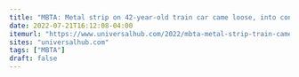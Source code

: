 ```yaml
---
title: "MBTA: Metal strip on 42-year-old train car came loose, into contact with third rail"
date: 2022-07-21T16:12:08-04:00
itemurl: "https://www.universalhub.com/2022/mbta-metal-strip-train-came-loose-contact-third"
sites: "universalhub.com"
tags: ["MBTA"]
draft: false
---
```


